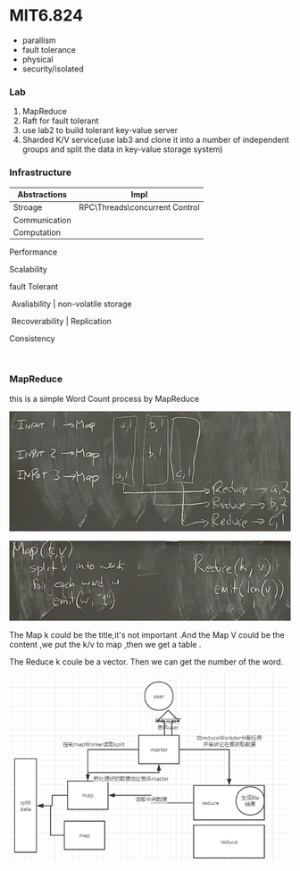 # MIT6.824

* parallism
* fault tolerance
* physical
* security/isolated

### Lab

1. MapReduce
2. Raft for fault tolerant
3. use lab2 to build tolerant key-value server
4. Sharded K/V service(use lab3 and clone it into a number of independent groups and split the data in key-value storage system)

### Infrastructure

| Abstractions  | Impl                           |
| ------------- | ------------------------------ |
| Stroage       | RPC\Threads\concurrent Control |
| Communication |                                |
| Computation   |                                |

Performance

Scalability

fault Tolerant

​	Avaliability	| non-volatile storage

​	Recoverability	| Replication

Consistency

​	

### MapReduce

this is a simple Word Count process by MapReduce

![1584524379876](https://raw.githubusercontent.com/Yang6149/typora-image/master/demo/202003/18/174004-146925.png)

![1584524662930](https://raw.githubusercontent.com/Yang6149/typora-image/master/demo/202003/18/174425-753647.png)

The Map k could be the title,it's not important .And the Map V could be the content ,we put the k/v to map ,then we get a table .

The Reduce k coule be a vector. Then we can get the number of the word.

![1584586954470](https://raw.githubusercontent.com/Yang6149/typora-image/master/demo/202003/19/110241-839054.png)